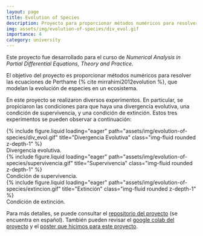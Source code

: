 ```yaml
---
layout: page
title: Evolution of Species
description: Proyecto para proporcionar métodos numéricos para resolver las ecuaciones de Perthame.
img: assets/img/evolution-of-species/div_evol.gif
importance: 4
category: university
---
```


Este proyecto fue desarrollado para el curso de _Numerical Analysis in Partial Differential Equations, Theory and Practice_.

El objetivo del proyecto es proporcionar métodos numéricos para resolver las ecuaciones de Perthame {% cite mirrahimi2012evolution %}, que modelan la evolución de especies en un ecosistema.

En este proyecto se realizaron diversos experimentos. En particular, se propiciaron las condiciones para que haya una divergencia evolutiva, una condición de supervivencia, y una condición de extinción. Estos tres experimentos se pueden observar a continuación:

<div class="row">
    <div class="col-sm mt-3 mt-md-0">
        {% include figure.liquid loading="eager" path="assets/img/evolution-of-species/div_evol.gif" title="Divergencia Evolutiva" class="img-fluid rounded z-depth-1" %}
    </div>
</div>
<div class="caption">
    Divergencia evolutiva.
</div>

<div class="row">
    <div class="col-sm mt-3 mt-md-0">
        {% include figure.liquid loading="eager" path="assets/img/evolution-of-species/supervivencia.gif" title="Supervivencia" class="img-fluid rounded z-depth-1" %}
    </div>
</div>
<div class="caption">
    Condición de supervivencia.
</div>

<div class="row">
    <div class="col-sm mt-3 mt-md-0">
        {% include figure.liquid loading="eager" path="assets/img/evolution-of-species/extincion.gif" title="Extinción" class="img-fluid rounded z-depth-1" %}
    </div>
</div>
<div class="caption">
    Condición de extinción.
</div>

Para más detalles, se puede consultar el [repositorio del proyecto](https://github.com/framunoz/evolution_of_species) (se encuentra en español). También pueden revisar el [google colab del proyecto](https://colab.research.google.com/drive/12eInXV0C5Cep8h0PWgh2WxzGKr96NYfa?usp=sharing) y el [poster que hicimos para este proyecto](https://framunoz.github.io/assets/pdf/evolution-of-species/poster.pdf).
